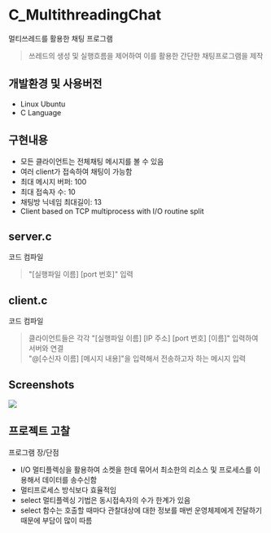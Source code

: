 # C_MultithreadingChat
멀티쓰레드를 활용한 채팅 프로그램
> 쓰레드의 생성 및 실행흐름을 제어하여 이를 활용한 간단한 채팅프로그램을 제작

## 개발환경 및 사용버전
- Linux Ubuntu
- C Language

## 구현내용
- 모든 클라이언트는 전체채팅 메시지를 볼 수 있음
- 여러 client가 접속하여 채팅이 가능함
- 최대 메시지 버퍼: 100
- 최대 접속자 수: 10
- 채팅방 닉네임 최대길이: 13
- Client based on TCP multiprocess with I/O routine split

## server.c
코드 컴파일
> "[실행파일 이름] [port 번호]" 입력

## client.c
코드 컴파일
> 클라이언트들은 각각 "[실행파일 이름] [IP 주소] [port 번호] [이름]" 입력하여 서버와 연결<br>
> "@[수신자 이름] [메시지 내용]"을 입력해서 전송하고자 하는 메시지 입력<br>

## Screenshots
<img src="https://user-images.githubusercontent.com/76413580/120250918-c6cd9700-c2ba-11eb-9b00-da9cf634fcd7.PNG"></image>

## 프로젝트 고찰
프로그램 장/단점
- I/O 멀티플렉싱을 활용하여 소켓을 한데 묶어서 최소한의 리소스 및 프로세스를 이용해서 데이터를 송수신함<br>
- 멀티프로세스 방식보다 효율적임<br>
- select 멀티플렉싱 기법은 동시접속자의 수가 한계가 있음<br>
- select 함수는 호출할 때마다 관찰대상에 대한 정보를 매번 운영체제에게 전달하기때문에 부담이 많이 따름<br>

